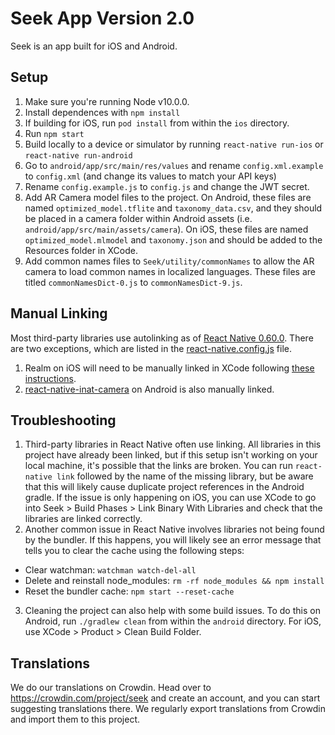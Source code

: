 # Seek App Version 2.0

Seek is an app built for iOS and Android. 

## Setup

1. Make sure you're running Node v10.0.0.
2. Install dependences with `npm install`
3. If building for iOS, run `pod install` from within the `ios` directory.
4. Run `npm start`
5. Build locally to a device or simulator by running `react-native run-ios` or `react-native run-android`
6. Go to `android/app/src/main/res/values` and rename `config.xml.example` to `config.xml` (and change its values to match your API keys)
7. Rename `config.example.js` to `config.js` and change the JWT secret.
8. Add AR Camera model files to the project. On Android, these files are named `optimized_model.tflite` and `taxonomy_data.csv`, and they should be placed in a camera folder within Android assets (i.e. `android/app/src/main/assets/camera`). On iOS, these files are named `optimized_model.mlmodel` and `taxonomy.json` and should be added to the Resources folder in XCode. 
9. Add common names files to `Seek/utility/commonNames` to allow the AR camera to load common names in localized languages. These files are titled `commonNamesDict-0.js` to `commonNamesDict-9.js`.

## Manual Linking
Most third-party libraries use autolinking as of [React Native 0.60.0](https://facebook.github.io/react-native/blog/2019/07/03/version-60#native-modules-are-now-autolinked). There are two exceptions, which are listed in the [react-native.config.js](https://github.com/inaturalist/SeekReactNative/blob/master/react-native.config.js) file. 

1. Realm on iOS will need to be manually linked in XCode following [these instructions](https://facebook.github.io/react-native/docs/linking-libraries-ios). 
2. [react-native-inat-camera](https://github.com/inaturalist/react-native-inat-camera) on Android is also manually linked.

## Troubleshooting

1. Third-party libraries in React Native often use linking. All libraries in this project have already been linked, but if this setup isn't working on your local machine, it's possible that the links are broken. You can run `react-native link` followed by the name of the missing library, but be aware that this will likely cause duplicate project references in the Android gradle. If the issue is only happening on iOS, you can use XCode to go into Seek > Build Phases > Link Binary With Libraries and check that the libraries are linked correctly. 
2. Another common issue in React Native involves libraries not being found by the bundler. If this happens, you will likely see an error message that tells you to clear the cache using the following steps: 
  * Clear watchman: `watchman watch-del-all`
  * Delete and reinstall node_modules: `rm -rf node_modules && npm install`
  * Reset the bundler cache: `npm start --reset-cache`
3. Cleaning the project can also help with some build issues. To do this on Android, run `./gradlew clean` from within the `android` directory. For iOS, use XCode > Product > Clean Build Folder.

## Translations
We do our translations on Crowdin. Head over to https://crowdin.com/project/seek and create an account, and you can start suggesting translations there. We regularly export translations from Crowdin and import them to this project.
